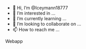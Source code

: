 - 👋 Hi, I’m @Iceymann18777
- 👀 I’m interested in ...
- 🌱 I’m currently learning ...
- 💞️ I’m looking to collaborate on ...
- 📫 How to reach me ...

<!---
Iceymann18777/Iceymann18777 is a ✨ special ✨ repository because its `README.md` (this file) appears on your GitHub profile.
You can click the Preview link to take a look at your changes.
--->

<?xml version="1.0" encoding="UTF-8"?>
<web-app xmlns="http://java.sun.com/xml/ns/javaee"
         xmlns:xsi="http://www.w3.org/2001/XMLSchema-instance"
         xsi:schemaLocation="http://java.sun.com/xml/ns/javaee http://java.sun.com/xml/ns/javaee/web-app_2_5.xsd"
         version="2.5">
  <display-name>Webapp</display-name>
  <!--
  <servlet>
  <servlet-name>HelloWorldExample</servlet-name>
  <servlet-class>com.example.HelloWorldExample</servlet-class>
  </servlet>
  <servlet-mapping>
  <servlet-name>HelloWorldExample</servlet-name>
  <url-pattern>/hello</url-pattern>
  </servlet-mapping>
  -->
</web-app>
